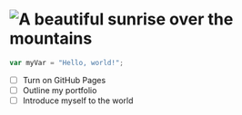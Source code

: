 # ![A beautiful sunrise over the mountains](https://example.com/sunrise.jpg)

``` javascript
var myVar = "Hello, world!";
```
- [ ] Turn on GitHub Pages
- [ ] Outline my portfolio
- [ ] Introduce myself to the world

